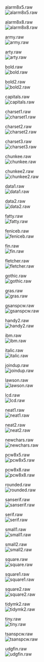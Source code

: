 alarm8x5.raw  
![ alarm8x5.raw ]( images/alarm8x5.png )  

alarm8x8.raw  
![ alarm8x8.raw ]( images/alarm8x8.png )  

army.raw  
![ army.raw ]( images/army.png )  

arty.raw  
![ arty.raw ]( images/arty.png )  

bold.raw  
![ bold.raw ]( images/bold.png )  

bold2.raw  
![ bold2.raw ]( images/bold2.png )  

capitals.raw  
![ capitals.raw ]( images/capitals.png )  

charset1.raw  
![ charset1.raw ]( images/charset1.png )  

charset2.raw  
![ charset2.raw ]( images/charset2.png )  

charset3.raw  
![ charset3.raw ]( images/charset3.png )  

chunkee.raw  
![ chunkee.raw ]( images/chunkee.png )  

chunkee2.raw  
![ chunkee2.raw ]( images/chunkee2.png )  

data1.raw  
![ data1.raw ]( images/data1.png )  

data2.raw  
![ data2.raw ]( images/data2.png )  

fatty.raw  
![ fatty.raw ]( images/fatty.png )  

feniceb.raw  
![ feniceb.raw ]( images/feniceb.png )  

fin.raw  
![ fin.raw ]( images/fin.png )  

fletcher.raw  
![ fletcher.raw ]( images/fletcher.png )  

gothic.raw  
![ gothic.raw ]( images/gothic.png )  

gras.raw  
![ gras.raw ]( images/gras.png )  

gsanspcw.raw  
![ gsanspcw.raw ]( images/gsanspcw.png )  

handy2.raw  
![ handy2.raw ]( images/handy2.png )  

ibm.raw  
![ ibm.raw ]( images/ibm.png )  

italic.raw  
![ italic.raw ]( images/italic.png )  

joindup.raw  
![ joindup.raw ]( images/joindup.png )  

lawson.raw  
![ lawson.raw ]( images/lawson.png )  

lcd.raw  
![ lcd.raw ]( images/lcd.png )  

neat1.raw  
![ neat1.raw ]( images/neat1.png )  

neat2.raw  
![ neat2.raw ]( images/neat2.png )  

newchars.raw  
![ newchars.raw ]( images/newchars.png )  

pcw8x5.raw  
![ pcw8x5.raw ]( images/pcw8x5.png )  

pcw8x8.raw  
![ pcw8x8.raw ]( images/pcw8x8.png )  

rounded.raw  
![ rounded.raw ]( images/rounded.png )  

sanserif.raw  
![ sanserif.raw ]( images/sanserif.png )  

serif.raw  
![ serif.raw ]( images/serif.png )  

small1.raw  
![ small1.raw ]( images/small1.png )  

small2.raw  
![ small2.raw ]( images/small2.png )  

square.raw  
![ square.raw ]( images/square.png )  

square1.raw  
![ square1.raw ]( images/square1.png )  

square2.raw  
![ square2.raw ]( images/square2.png )  

tidymk2.raw  
![ tidymk2.raw ]( images/tidymk2.png )  

tiny.raw  
![ tiny.raw ]( images/tiny.png )  

tsanspcw.raw  
![ tsanspcw.raw ]( images/tsanspcw.png )  

udgfin.raw  
![ udgfin.raw ]( images/udgfin.png )  

